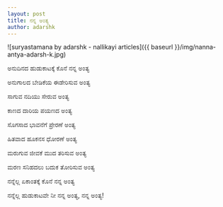 ```yaml
---
layout: post
title: ನನ್ನ ಅಂತ್ಯ
author: adarshk
---
```


![suryastamana by adarshk - nallikayi articles]({{ baseurl }}/img/nanna-antya-adarsh-k.jpg)


<i class="fa fa-quote-left fa fa-pull-left fa-border"></i>ಅನುದಿನದ ಹುಡುಕಾಟಕ್ಕೆ ಕೊನೆ ನನ್ನ ಅಂತ್ಯ

ಅನುಗಾಲದ ಬೇಡಿಕೆಯ ಈಡೇರಿಸುವ ಅಂತ್ಯ

ಸಾಗುವ ನದಿಯು ಸೇರುವ ಅಂತ್ಯ

ಕಾಣದ ದಾರಿಯ ಪಯಣದ ಅಂತ್ಯ

ಸೊಗಸಾದ ಭಾವನೆಗೆ ಪ್ರೇರಣೆ ಅಂತ್ಯ

ಹಿತವಾದ ಹೂಕನಸ ಧೋರಣೆ ಅಂತ್ಯ

ಮರುಗುವ ಜೀವಕೆ ಮುದ ತರಿಸುವ ಅಂತ್ಯ

ಮರಣ ಸನಿಹದಲು ಬದುಕ ತೋರಿಸುವ ಅಂತ್ಯ

ನನ್ನೆಲ್ಲ ಏಕಾಂತಕ್ಕೆ ಕೊನೆ ನನ್ನ ಅಂತ್ಯ

ನನ್ನೆಲ್ಲ ಹುಡುಕಾಟವೇ ನೀ ನನ್ನ ಅಂತ್ಯ, ನನ್ನ ಅಂತ್ಯ!